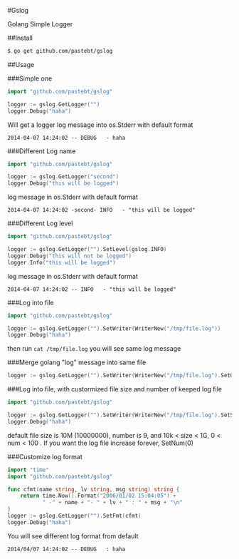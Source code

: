#Gslog

Golang Simple Logger

##Install

```bash
$ go get github.com/pastebt/gslog
```

##Usage

###Simple one

```go
import "github.com/pastebt/gslog"

logger := gslog.GetLogger("")
logger.Debug("haha")
```
Will get a logger log message into os.Stderr with default format
```
2014-04-07 14:24:02 -- DEBUG   - haha
```

###Different Log name
```go
import "github.com/pastebt/gslog"

logger := gslog.GetLogger("second")
logger.Debug("this will be logged")
```
log message in os.Stderr with default format
```
2014-04-07 14:24:02 -second- INFO   - "this will be logged"
```

###Different Log level
```go
import "github.com/pastebt/gslog"

logger := gslog.GetLogger("").SetLevel(gslog.INFO)
logger.Debug("this will not be logged")
logger.Info("this will be logged")
```
log message in os.Stderr with default format
```
2014-04-07 14:24:02 -- INFO   - "this will be logged"
```

###Log into file
```go
import "github.com/pastebt/gslog"

logger := gslog.GetLogger("").SetWriter(WriterNew("/tmp/file.log"))
logger.Debug("haha")
```
then run ```cat /tmp/file.log``` you will see same log message

###Merge golang "log" message into same file
```go
logger := gslog.GetLogger("").SetWriter(WriterNew("/tmp/file.log").SetGo())
```

###Log into file, with custormized file size and number of keeped log file
```go
import "github.com/pastebt/gslog"

logger := gslog.GetLogger("").SetWriter(WriterNew("/tmp/file.log").SetSize(1000000).SetNum(5))
logger.Debug("haha")
```
default file size is 10M (10000000), number is 9, and 10k < size < 1G, 0 < num < 100 .
If you want the log file increase forever, SetNum(0)

###Customize log format
```go
import "time"
import "github.com/pastebt/gslog"

func cfmt(name string, lv string, msg string) string {
    return time.Now().Format("2006/01/02 15:04:05") +
           " -" + name + "- " + lv + " : " + msg + "\n"
}
logger := gslog.GetLogger("").SetFmt(cfmt)
logger.Debug("haha")
```
You will see different log format from default
```
2014/04/07 14:24:02 -- DEBUG   : haha
```

